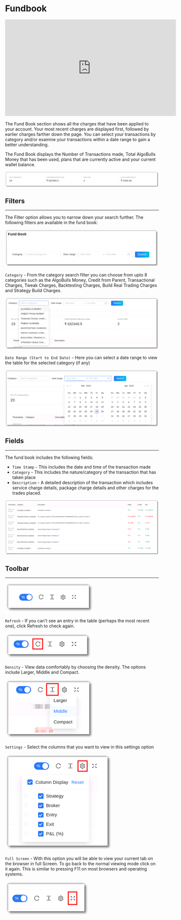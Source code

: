 # Fundbook

<iframe width="560" height="315" src="https://www.youtube.com/embed/y7ry8Bmz8QM" frameborder="0" allow="accelerometer; autoplay; encrypted-media; gyroscope; picture-in-picture" allowfullscreen></iframe>

The Fund Book section shows all the charges that have been applied to your account. Your most recent charges are displayed first, followed by earlier charges farther down the page. 
You can select your transactions by category and/or examine your transactions within a date range to gain a better understanding.

The Fund Book displays the Number of Transactions made, Total AlgoBulls Money that has been used, plans that are currently active and your current wallet balance. 

![Fundbook](imgs/fb1.png)

## Filters
---
The Filter option allows you to narrow down your search further. The following filters are available in the fund book:

![Filters](imgs/fb2.png)

`Category` - From the category search filter you can choose from upto 8 categories such as the AlgoBulls Money, Credit from Parent, Transactional Charges, Tweak Charges, Backtesting Charges, Build Real Trading Charges and Strategy Build Charges. 

![Filters](imgs/fb3.png)

`Date Range (Start to End Date)` - Here you can select a date range to view the table for the selected category (if any)

![Filters](imgs/fb4.png)

## Fields
---
The fund book includes the following fields: 

* `Time Stamp` - This includes the date and time of the transaction made
* `Category` -  This includes the nature/category of the transaction that has taken place
* `Description` - A detailed description of the transaction which includes service charge details, package charge details and other charges for the trades placed.

[ ![Fundbook](imgs/fb5.png "Click to Enlarge or Ctrl+Click to open in a new Tab") ](imgs/fb5.png)

## Toolbar
---
![Filters](imgs/toolbar1.png)

`Refresh` - If you can't see an entry in the table (perhaps the most recent one), click Refresh to check again.

![Filters](imgs/toolbar3.png)

`Density` - View data comfortably by choosing the density. The options include Larger, Middle and Compact. 

![Filters](imgs/toolbar4.png)

`Settings` - Select the columns that you want to view in this settings option

![Filters](imgs/toolbar5.png)

`Full Screen` - With this option you will be able to view your current tab on the browser in full Screen. To go back to the normal viewing mode click on it again. This is similar to pressing F11 on most browsers and operating systems.

![Filters](imgs/toolbar6.png)